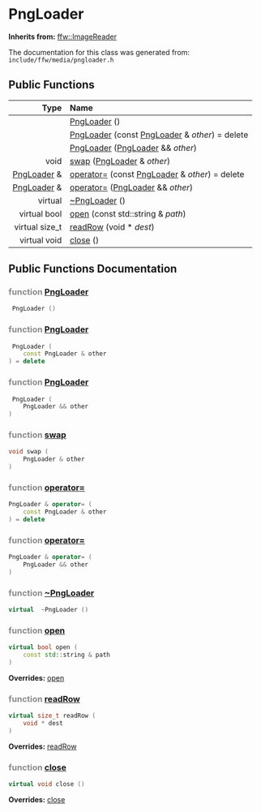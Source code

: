 PngLoader
===================================


**Inherits from:** [ffw::ImageReader](ffw_ImageReader.html)

The documentation for this class was generated from: `include/ffw/media/pngloader.h`



## Public Functions

| Type | Name |
| -------: | :------- |
|   | [PngLoader](#f5970b9a) ()  |
|   | [PngLoader](#e7e2d979) (const [PngLoader](ffw_PngLoader.html) & _other_) = delete  |
|   | [PngLoader](#c4abff21) ([PngLoader](ffw_PngLoader.html) && _other_)  |
|  void | [swap](#b7dbd795) ([PngLoader](ffw_PngLoader.html) & _other_)  |
|  [PngLoader](ffw_PngLoader.html) & | [operator=](#19704a43) (const [PngLoader](ffw_PngLoader.html) & _other_) = delete  |
|  [PngLoader](ffw_PngLoader.html) & | [operator=](#a6a60e5d) ([PngLoader](ffw_PngLoader.html) && _other_)  |
|  virtual  | [~PngLoader](#84e647a8) ()  |
|  virtual bool | [open](#130d6b5b) (const std::string & _path_)  |
|  virtual size_t | [readRow](#733c9634) (void * _dest_)  |
|  virtual void | [close](#fe4bce58) ()  |


## Public Functions Documentation

### <span style="opacity:0.5;">function</span> <a id="f5970b9a" href="#f5970b9a">PngLoader</a>

```cpp
 PngLoader () 
```



### <span style="opacity:0.5;">function</span> <a id="e7e2d979" href="#e7e2d979">PngLoader</a>

```cpp
 PngLoader (
    const PngLoader & other
) = delete 
```



### <span style="opacity:0.5;">function</span> <a id="c4abff21" href="#c4abff21">PngLoader</a>

```cpp
 PngLoader (
    PngLoader && other
) 
```



### <span style="opacity:0.5;">function</span> <a id="b7dbd795" href="#b7dbd795">swap</a>

```cpp
void swap (
    PngLoader & other
) 
```



### <span style="opacity:0.5;">function</span> <a id="19704a43" href="#19704a43">operator=</a>

```cpp
PngLoader & operator= (
    const PngLoader & other
) = delete 
```



### <span style="opacity:0.5;">function</span> <a id="a6a60e5d" href="#a6a60e5d">operator=</a>

```cpp
PngLoader & operator= (
    PngLoader && other
) 
```



### <span style="opacity:0.5;">function</span> <a id="84e647a8" href="#84e647a8">~PngLoader</a>

```cpp
virtual  ~PngLoader () 
```



### <span style="opacity:0.5;">function</span> <a id="130d6b5b" href="#130d6b5b">open</a>

```cpp
virtual bool open (
    const std::string & path
) 
```



**Overrides:** [open](/doc/ffw_ImageReader.md#25e290f7)

### <span style="opacity:0.5;">function</span> <a id="733c9634" href="#733c9634">readRow</a>

```cpp
virtual size_t readRow (
    void * dest
) 
```



**Overrides:** [readRow](/doc/ffw_ImageReader.md#2b7cda9d)

### <span style="opacity:0.5;">function</span> <a id="fe4bce58" href="#fe4bce58">close</a>

```cpp
virtual void close () 
```



**Overrides:** [close](/doc/ffw_ImageReader.md#f00a5543)



